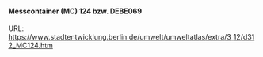 #### Messcontainer (MC) 124 bzw. DEBE069 

URL: https://www.stadtentwicklung.berlin.de/umwelt/umweltatlas/extra/3_12/d312_MC124.htm
